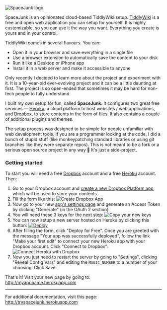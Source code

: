 ![SpaceJunk logo](http://dmfranc.com/assets/spacejunk.svg)

SpaceJunk is an opinionated cloud-based TiddlyWiki setup. [TiddlyWiki](http://tiddlywiki.com) is a free and open web application you can setup for yourself. It is highly customizable, so you can use it the way you want. Everything you create is yours and in your control.

TiddlyWiki comes in several flavours. You can:

- Open it in your browser and save everything in a single file
- Use a browser extension to automatically save the content to your disk
- Run it like a Desktop or iPhone app
- Install it in a web server and make it accessible to anyone

Only recently I decided to learn more about the project and experiment with it. It is a 10-year-old ever-evolving project and it can be a little daunting at first. The project is so open-ended that sometimes it may be hard for non-tech people to fully understand.

I built my own setup for fun, called **SpaceJunk**. It configures two great free services — [Heroku](https://heroku.com), a cloud platform to host websites / web applications, and [Dropbox](https://dropbox.com), to store contents in the form of files. It also contains a couple of additional plugins and themes.

The setup process was designed to be simple for people unfamiliar with web development tools. If you are a programmer looking at the code, I did a bunch of stupid stuff (like monkeypatching standard libraries or using git branches like they were separate repos). This is not meant to be a fork or a serious open source project in any way :poop: It's just a side-project.


### Getting started

To start you will need a free [Dropbox](https://dropbox.com) account and a free [Heroku](https://heroku.com) account. Then:

1. Go to your Dropbox account and [create a new Dropbox Platform app](https://www.dropbox.com/developers/apps/create), which will be used to store your contents
2. Fill the form like this:
  ![Create Dropbox App](http://dmfranc.com/assets/spacejunk/step-a.png)
3. Now go to your new [app's settings page](https://dropbox.com/developers/apps) and generate an Access Token by clicking "Generate" (in the OAuth 2 section)
5. You will need these 3 keys for the next step:
  ![Copy your new keys](http://dmfranc.com/assets/spacejunk/step-b.png)
4. You can now setup a new server hosted on Heroku by clicking this button: [![Deploy](https://www.herokucdn.com/deploy/button.png)](https://heroku.com/deploy?template=https://github.com/dmfrancisco/spacejunk/tree/master)
6. After filling the form, click "Deploy for Free". Once you are greeted with the message "Your app was successfully deployed", follow the link "Make your first edit" to connect your new Heroku app with your Dropbox account. Click "Connect to Dropbox":
  ![Connect Heroku with Dropbox](http://dmfranc.com/assets/spacejunk/step-c.png)
7. Now you just need to restart the server by going to "Settings", clicking "Reveal Config Vars" and editing the `MAGIC_NUMBER` to a number of your choosing. Click Save.

That's it! Visit your new page by going to: <http://myappname.herokuapp.com>

---

For additional documentation, visit this page: <http://tryspacejunk.herokuapp.com>
